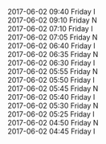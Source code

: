 2017-06-02 09:40 Friday  I  
2017-06-02 09:10 Friday  N  
2017-06-02 07:10 Friday  I  
2017-06-02 07:05 Friday  N  
2017-06-02 06:40 Friday  I  
2017-06-02 06:35 Friday  N  
2017-06-02 06:30 Friday  I  
2017-06-02 05:55 Friday  N  
2017-06-02 05:50 Friday  I  
2017-06-02 05:45 Friday  N  
2017-06-02 05:40 Friday  I  
2017-06-02 05:30 Friday  N  
2017-06-02 05:25 Friday  I  
2017-06-02 04:50 Friday  N  
2017-06-02 04:45 Friday  I  
